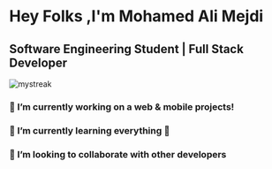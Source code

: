 <h1>Hey Folks ,I'm Mohamed Ali Mejdi</h1>
<h2>Software Engineering Student | Full Stack Developer</h2>
<img src="https://github-readme-streak-stats.herokuapp.com/?user=dali2g&theme=tokyonight" alt="mystreak"/>
<h3> 🔭 I’m currently working on a web & mobile projects! <br/></h3>
<h3> 🌱 I’m currently learning everything 🤣<br/></h3>
<h3> 👯 I’m looking to collaborate with other developers</h3>
